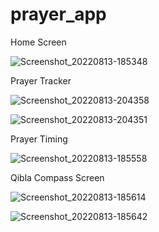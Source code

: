 # prayer_app

Home Screen

![Screenshot_20220813-185348](https://user-images.githubusercontent.com/40223567/184499430-f1706971-d005-444a-a7c6-8d896e965c9e.png)



Prayer Tracker

![Screenshot_20220813-204358](https://user-images.githubusercontent.com/40223567/184499465-ab2e696f-3057-4c91-95a0-79b685150f9f.png)

![Screenshot_20220813-204351](https://user-images.githubusercontent.com/40223567/184499469-f3e646cb-ff4f-4f73-8007-2454f7c4f3ac.png)



Prayer Timing

![Screenshot_20220813-185558](https://user-images.githubusercontent.com/40223567/184499495-ed035a91-c843-4b02-9e26-c8e6826e62f9.png)



Qibla Compass Screen

![Screenshot_20220813-185614](https://user-images.githubusercontent.com/40223567/184499509-964bb89e-4159-49ae-ab9f-f304d28181e5.png)

![Screenshot_20220813-185642](https://user-images.githubusercontent.com/40223567/184499513-f6129de8-ff88-4faf-b1fa-d9d74530f271.png)

